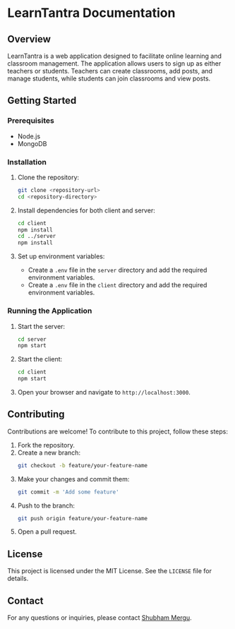 # LearnTantra Documentation

## Overview

LearnTantra is a web application designed to facilitate online learning and classroom management. The application allows users to sign up as either teachers or students. Teachers can create classrooms, add posts, and manage students, while students can join classrooms and view posts.

## Getting Started

### Prerequisites

- Node.js
- MongoDB

### Installation

1. Clone the repository:
     ```sh
     git clone <repository-url>
     cd <repository-directory>
     ```

2. Install dependencies for both client and server:
     ```sh
     cd client
     npm install
     cd ../server
     npm install
     ```

3. Set up environment variables:
     - Create a `.env` file in the `server` directory and add the required environment variables.
     - Create a `.env` file in the `client` directory and add the required environment variables.

### Running the Application

1. Start the server:
     ```sh
     cd server
     npm start
     ```

2. Start the client:
     ```sh
     cd client
     npm start
     ```

3. Open your browser and navigate to `http://localhost:3000`.

## Contributing

Contributions are welcome! To contribute to this project, follow these steps:

1. Fork the repository.
2. Create a new branch:
     ```sh
     git checkout -b feature/your-feature-name
     ```
3. Make your changes and commit them:
     ```sh
     git commit -m 'Add some feature'
     ```
4. Push to the branch:
     ```sh
     git push origin feature/your-feature-name
     ```
5. Open a pull request.

## License

This project is licensed under the MIT License. See the `LICENSE` file for details.

## Contact

For any questions or inquiries, please contact [Shubham Mergu](mailto:shubhammergu76@gmail.com).